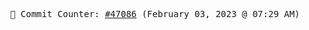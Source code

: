 <p align="center">
    <samp>
        📮 Commit Counter: <a href="https://github.com/Javascript-void0/Javascript-void0/commits/main">#47086</a> (February 03, 2023 @ 07:29 AM)
    </samp>
</p>